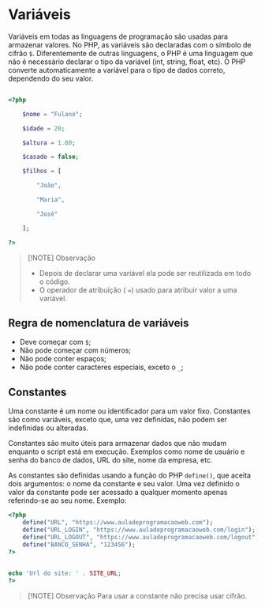 # Variáveis

Variáveis em todas as linguagens de programação são usadas para armazenar valores. No PHP, as variáveis são declaradas com o símbolo de cifrão ```$```. Diferentemente de outras linguagens, o PHP é uma linguagem que não é necessário declarar o tipo da variável (int, string, float, etc). O PHP converte automaticamente a variável para o tipo de dados correto, dependendo do seu valor.

```php

<?php

    $nome = "Fulano";

    $idade = 20;

    $altura = 1.80;

    $casado = false;

    $filhos = [

        "João",

        "Maria",

        "José"

    ];

?>

```

> [!NOTE] Observação
> - Depois de declarar uma variável ela pode ser reutilizada em todo o código.
> - O operador de atribuição ( `=`) usado para atribuir valor a uma variável.

## Regra de nomenclatura de variáveis

- Deve começar com ```$```;
- Não pode começar com números;
- Não pode conter espaços;
- Não pode conter caracteres especiais, exceto o ```_```;


## Constantes

Uma constante é um nome ou identificador para um valor fixo. Constantes são como variáveis, exceto que, uma vez definidas, não podem ser indefinidas ou alteradas.

Constantes são muito úteis para armazenar dados que não mudam enquanto o script está em execução. Exemplos como nome de usuário e senha do banco de dados, URL do site, nome da empresa, etc.

As constantes são definidas usando a função do PHP `define()`, que aceita dois argumentos: o nome da constante e seu valor. Uma vez definido o valor da constante pode ser acessado a qualquer momento apenas referindo-se ao seu nome.  Exemplo:

```php
<?php
	define("URL", "https://www.auladeprogramacaoweb.com");
	define("URL_LOGIN", "https://www.auladeprogramacaoweb.com/login");
	define("URL_LOGOUT", "https://www.auladeprogramacaoweb.com/logout");
    define("BANCO_SENHA", "123456");
?>
 

echo 'Url do site: ' . SITE_URL;
?>
```


> [!NOTE] Observação
> Para usar a constante não precisa usar cifrão.